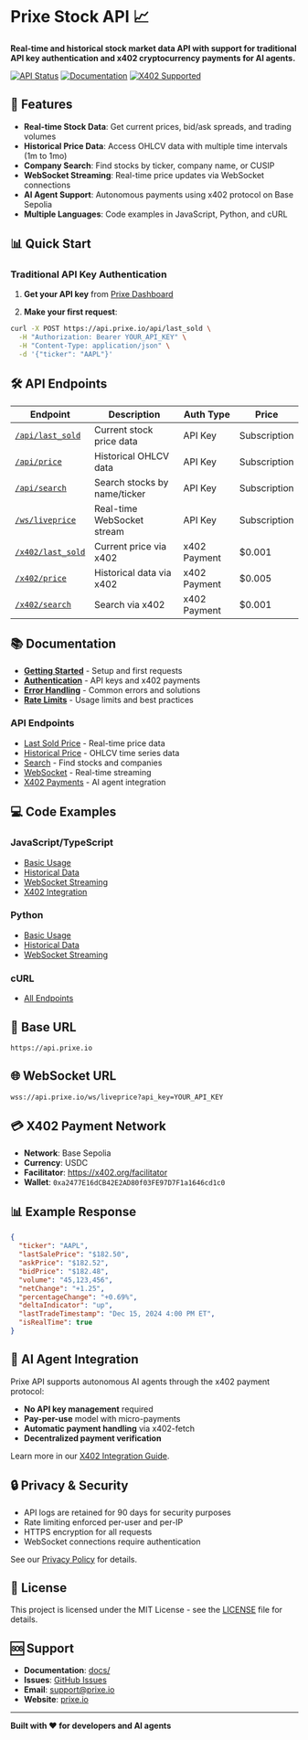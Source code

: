 # Prixe Stock API 📈

**Real-time and historical stock market data API with support for traditional API key authentication and x402 cryptocurrency payments for AI agents.**

[![API Status](https://img.shields.io/badge/API-Live-green)](https://api.prixe.io)
[![Documentation](https://img.shields.io/badge/docs-available-blue)](./docs/)
[![X402 Supported](https://img.shields.io/badge/x402-supported-purple)](./docs/endpoints/x402-payments.md)

## 🚀 Features

- **Real-time Stock Data**: Get current prices, bid/ask spreads, and trading volumes
- **Historical Price Data**: Access OHLCV data with multiple time intervals (1m to 1mo)
- **Company Search**: Find stocks by ticker, company name, or CUSIP
- **WebSocket Streaming**: Real-time price updates via WebSocket connections
- **AI Agent Support**: Autonomous payments using x402 protocol on Base Sepolia
- **Multiple Languages**: Code examples in JavaScript, Python, and cURL

## 📊 Quick Start

### Traditional API Key Authentication

1. **Get your API key** from [Prixe Dashboard](https://prixe.io)

2. **Make your first request**:

```bash
curl -X POST https://api.prixe.io/api/last_sold \
  -H "Authorization: Bearer YOUR_API_KEY" \
  -H "Content-Type: application/json" \
  -d '{"ticker": "AAPL"}'
```

## 🛠 API Endpoints

| Endpoint | Description | Auth Type | Price |
|----------|-------------|-----------|-------|
| [`/api/last_sold`](./docs/endpoints/last-sold.md) | Current stock price data | API Key | Subscription |
| [`/api/price`](./docs/endpoints/historical-price.md) | Historical OHLCV data | API Key | Subscription |
| [`/api/search`](./docs/endpoints/search.md) | Search stocks by name/ticker | API Key | Subscription |
| [`/ws/liveprice`](./docs/endpoints/websocket.md) | Real-time WebSocket stream | API Key | Subscription |
| [`/x402/last_sold`](./docs/endpoints/x402-payments.md) | Current price via x402 | x402 Payment | $0.001 |
| [`/x402/price`](./docs/endpoints/x402-payments.md) | Historical data via x402 | x402 Payment | $0.005 |
| [`/x402/search`](./docs/endpoints/x402-payments.md) | Search via x402 | x402 Payment | $0.001 |

## 📚 Documentation

- [**Getting Started**](./docs/getting-started.md) - Setup and first requests
- [**Authentication**](./docs/authentication.md) - API keys and x402 payments
- [**Error Handling**](./docs/error-handling.md) - Common errors and solutions
- [**Rate Limits**](./docs/rate-limits.md) - Usage limits and best practices

### API Endpoints
- [Last Sold Price](./docs/endpoints/last-sold.md) - Real-time price data
- [Historical Price](./docs/endpoints/historical-price.md) - OHLCV time series data
- [Search](./docs/endpoints/search.md) - Find stocks and companies
- [WebSocket](./docs/endpoints/websocket.md) - Real-time streaming
- [X402 Payments](./docs/endpoints/x402-payments.md) - AI agent integration

## 💻 Code Examples

### JavaScript/TypeScript
- [Basic Usage](./examples/javascript/basic-usage.js)
- [Historical Data](./examples/javascript/historical-data.js)
- [WebSocket Streaming](./examples/javascript/websocket-example.js)
- [X402 Integration](./examples/x402-integration/complete-example.js)

### Python
- [Basic Usage](./examples/python/basic_usage.py)
- [Historical Data](./examples/python/historical_data.py)
- [WebSocket Streaming](./examples/python/websocket_example.py)

### cURL
- [All Endpoints](./examples/curl/all-endpoints.sh)

## 🔑 Base URL

```
https://api.prixe.io
```

## 🌐 WebSocket URL

```
wss://api.prixe.io/ws/liveprice?api_key=YOUR_API_KEY
```

## 💳 X402 Payment Network

- **Network**: Base Sepolia
- **Currency**: USDC
- **Facilitator**: https://x402.org/facilitator
- **Wallet**: `0xa2477E16dCB42E2AD80f03FE97D7F1a1646cd1c0`

## 📊 Example Response

```json
{
  "ticker": "AAPL",
  "lastSalePrice": "$182.50",
  "askPrice": "$182.52",
  "bidPrice": "$182.48",
  "volume": "45,123,456",
  "netChange": "+1.25",
  "percentageChange": "+0.69%",
  "deltaIndicator": "up",
  "lastTradeTimestamp": "Dec 15, 2024 4:00 PM ET",
  "isRealTime": true
}
```

## 🤖 AI Agent Integration

Prixe API supports autonomous AI agents through the x402 payment protocol:

- **No API key management** required
- **Pay-per-use** model with micro-payments
- **Automatic payment handling** via x402-fetch
- **Decentralized payment verification**

Learn more in our [X402 Integration Guide](./docs/endpoints/x402-payments.md).

## 🔒 Privacy & Security

- API logs are retained for 90 days for security purposes
- Rate limiting enforced per-user and per-IP
- HTTPS encryption for all requests
- WebSocket connections require authentication

See our [Privacy Policy](./docs/privacy-policy.md) for details.

## 📝 License

This project is licensed under the MIT License - see the [LICENSE](LICENSE) file for details.

## 🆘 Support

- **Documentation**: [docs/](./docs/)
- **Issues**: [GitHub Issues](https://github.com/yourusername/prixe-api/issues)
- **Email**: support@prixe.io
- **Website**: [prixe.io](https://prixe.io)

---

**Built with ❤️ for developers and AI agents** 
